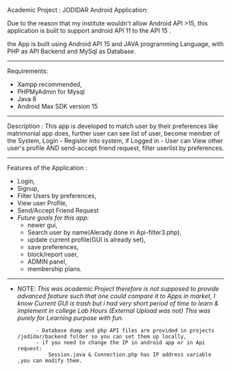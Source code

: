 Academic Project :
JODIDAR Android Application:

Due to the reason that my institute wouldn't allow Android API >15, 
this application is built to support android API 11 to the API 15 .

the App is built using Android API 15 and JAVA programming Language, with PHP as API Backend and MySql as Database.

_________________________________________________________________
Requirements: 
  - Xampp recommended, 
  - PHPMyAdmin for Mysql 
  - Java 8 
  - Android Max SDK version 15 
_________________________________________________________________
Description : 
      This app is developed to match user by their preferences like matrimonial app does, further user can see list of user,
      become member of the System, Login - Register into system,
       if Logged in - User can View other user's profile AND send-accept friend request, filter userlist by preferences.

_________________________________________________________________

 Features of the Application : 
  - Login,
  - Signup,
  - Filter Users by preferences,
  - View user Profile,
  - Send/Accept Friend Request 
  - *Future goals for this app:*
    - newer gui,
    - Search user by name(Alerady done in Api-filter3.php),
    - update current profile(GUI is already set),
    - save preferences,
    - block/report user,
    - ADMIN panel,
    - membership plans. 
____________________________________________________________
- NOTE: *This was academic Project therefore is not supposed to provide advanced feature such that one could compare it to Apps in market,* 
          *I know Current GUI is trash but i had very short period of time to learn & implement in college Lab Hours (External Upload was not)* 
          *This was purely for Learning purpose with fun.* 
          
            - Database dump and php API files are provided in projects /jodidar/backend folder so you can set them up locally,
            - if you need to change the IP in android app or in Api request:
                Session.java & Connection.php has IP address variable ,you can modify them.
